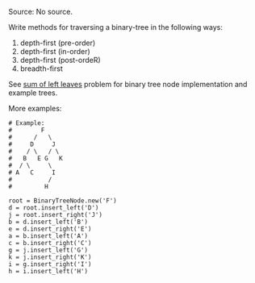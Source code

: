 Source: No source.

Write methods for traversing a binary-tree in the following ways:
1. depth-first (pre-order)
2. depth-first (in-order)
3. depth-first (post-ordeR)
4. breadth-first

See [sum of left leaves](https://github.com/parkyngj/algoccountabilibuddies/blob/master/december-2016/20161222-sum_of_left_leaves.md) problem for binary tree node implementation and example trees.

More examples:

```
# Example:
#        F
#      /   \
#     D     J
#    / \   / \
#   B   E G   K
#  / \     \
# A   C     I
#          /
#         H

root = BinaryTreeNode.new('F')
d = root.insert_left('D')
j = root.insert_right('J')
b = d.insert_left('B')
e = d.insert_right('E')
a = b.insert_left('A')
c = b.insert_right('C')
g = j.insert_left('G')
k = j.insert_right('K')
i = g.insert_right('I')
h = i.insert_left('H')
```
